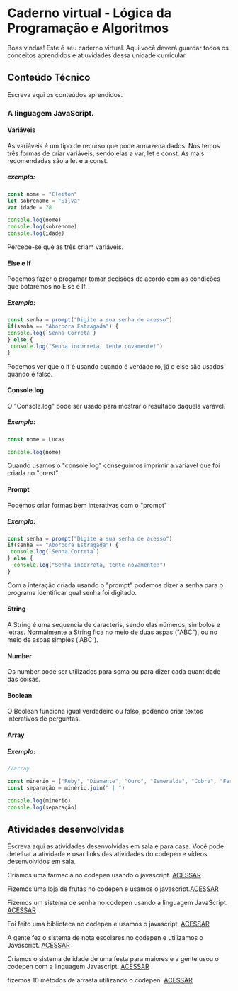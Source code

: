 # Caderno virtual - Lógica da Programação e Algoritmos
Boas vindas! Este é seu caderno virtual. Aqui você deverá guardar todos os conceitos aprendidos e atiuvidades dessa unidade curricular. 


## Conteúdo Técnico
Escreva aqui os conteúdos aprendidos.

### A linguagem JavaScript.

#### Variáveis
 As variáveis é um tipo de recurso que pode armazena dados.
Nos temos três formas de criar variáveis, sendo elas a var, let e const. As mais recomendadas são a let e a const.

##### exemplo:
```js
const nome = "Cleiton"
let sobrenome = "Silva"
var idade = 78

console.log(nome)
console.log(sobrenome)
console.log(idade)
```
Percebe-se que as três criam variáveis.

#### Else e If
 Podemos fazer o progamar tomar decisões de acordo com as condições que botaremos no Else e If.
 
 ##### Exemplo:
 ```js
const senha = prompt("Digite a sua senha de acesso")
if(senha == "Aborbora Estragada") {
 console.log(`Senha Correta`) 
} else {
  console.log("Senha incorreta, tente novamente!")
}
```
 Podemos ver que o if é usando quando é verdadeiro, já o else são usados quando é falso.

 #### Console.log
  O "Console.log" pode ser usado para mostrar o resultado daquela varável.

   ##### Exemplo:
  ```js
const nome = Lucas

console.log(nome)
```
Quando usamos o "console.log" conseguimos imprimir a variável que foi criada no "const".

#### Prompt
Podemos criar formas bem interativas com o "prompt"

 ##### Exemplo:
```js
const senha = prompt("Digite a sua senha de acesso")
if(senha == "Aborbora Estragada") {
 console.log(`Senha Correta`) 
} else {
  console.log("Senha incorreta, tente novamente!")
}
```
Com a interação criada usando o "prompt" podemos dizer a senha para o programa identificar qual senha foi digitado.

#### String

 A String é uma sequencia de caracteris, sendo elas números, simbolos e letras. Normalmente a String  fica no meio de duas aspas ("ABC"), ou no meio de aspas simples ('ABC').

 #### Number
 
 Os number pode ser utilizados para soma ou para dizer cada quantidade das coisas.

 #### Boolean
 
 O Boolean funciona igual verdadeiro ou falso, podendo criar textos interativos de perguntas.

#### Array

##### Exemplo:
```js
//array

const minério = ["Ruby", "Diamante", "Ouro", "Esmeralda", "Cobre", "Ferro", "Chumbo", "Urânio"]
const separação = minério.join(" | ")

console.log(minério) 
console.log(separação)
```

## Atividades desenvolvidas
Escreva aqui as atividades desenvolvidas em sala e para casa. Você pode detelhar a atividade e usar links das atividades do codepen e vídeos desenvolvidos em sala. 

Criamos uma farmacia no codepen usando o javascript. [ACESSAR](https://codepen.io/Caio-Marinho-the-flexboxer/pen/rNEYVGx) 

Fizemos uma loja de frutas no codepen e usamos o javascript.[ACESSAR](https://codepen.io/Caio-Marinho-the-flexboxer/pen/jOjYQRr)

Fizemos um sistema de senha no codepen usando a linguagem JavaScript. [ACESSAR](https://codepen.io/Caio-Marinho-the-flexboxer/pen/LYKOEvN)

Foi feito uma biblioteca no codepen e usamos o javascript. [ACESSAR](https://codepen.io/Caio-Marinho-the-flexboxer/pen/QWXaJPN)

A gente fez o sistema de nota escolares no codepen e utilizamos o Javascript. [ACESSAR](https://codepen.io/Caio-Marinho-the-flexboxer/pen/gONRKvV)

Criamos o sistema de idade de uma festa para maiores e a gente usou o codepen com a linguagem Javascript. [ACESSAR](https://codepen.io/Caio-Marinho-the-flexboxer/pen/GRbEGQb)

fizemos 10 métodos de arrasta utilizando o codepen. [ACESSAR](https://codepen.io/Caio-Marinho-the-flexboxer/pen/KKjZrYg)
